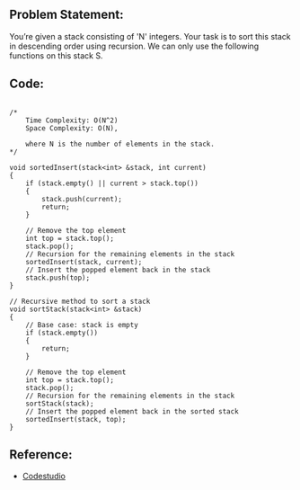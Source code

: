 ## Problem Statement:

You’re given a stack consisting of 'N' integers. Your task is to sort this stack in descending order using recursion.
We can only use the following functions on this stack S.


## Code:

~~~~~

/*
    Time Complexity: O(N^2)
    Space Complexity: O(N),

    where N is the number of elements in the stack.
*/

void sortedInsert(stack<int> &stack, int current)
{
	if (stack.empty() || current > stack.top())
	{
		stack.push(current);
		return;
	}

	// Remove the top element
	int top = stack.top();
	stack.pop();
	// Recursion for the remaining elements in the stack
	sortedInsert(stack, current);
	// Insert the popped element back in the stack
	stack.push(top);
}

// Recursive method to sort a stack
void sortStack(stack<int> &stack)
{
	// Base case: stack is empty
	if (stack.empty())
	{
		return;
	}

	// Remove the top element
	int top = stack.top();
	stack.pop();
	// Recursion for the remaining elements in the stack
	sortStack(stack);
	// Insert the popped element back in the sorted stack
	sortedInsert(stack, top);
}

~~~~~

## Reference:
- [Codestudio](https://www.codingninjas.com/codestudio/problems/sort-a-stack_985275?topList=striver-sde-sheet-problems&utm_source=striver&utm_medium=website&leftPanelTab=2)
